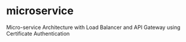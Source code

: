 # microservice
Micro-service Architecture with Load Balancer and API Gateway using Certificate Authentication
